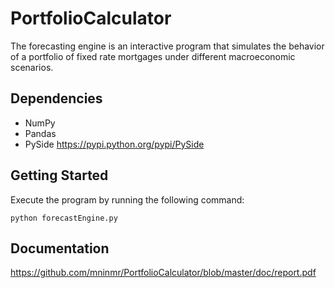 # PortfolioCalculator

The forecasting engine is an interactive program that simulates the behavior of a portfolio of 
fixed rate mortgages under different macroeconomic scenarios. 

## Dependencies

* NumPy 
* Pandas
* PySide
https://pypi.python.org/pypi/PySide

## Getting Started

Execute the program by running the following command:

```shell
python forecastEngine.py
```


## Documentation

https://github.com/mninmr/PortfolioCalculator/blob/master/doc/report.pdf